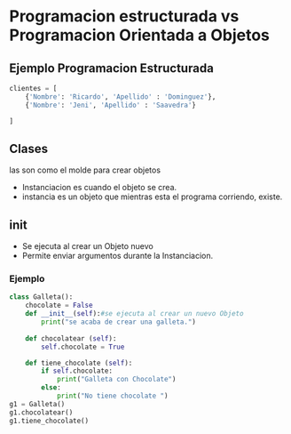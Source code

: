 # Programacion estructurada vs Programacion Orientada a Objetos

## Ejemplo Programacion Estructurada 
```py
clientes = [
    {'Nombre': 'Ricardo', 'Apellido' : 'Dominguez'},
    {'Nombre': 'Jeni', 'Apellido' : 'Saavedra'}

]
```

## Clases
las son como el molde para crear objetos 

* Instanciacion
es cuando el objeto se crea.
* instancia
es un objeto que mientras esta el programa corriendo, existe. 

## __init__
* Se ejecuta al crear un Objeto nuevo
* Permite enviar argumentos durante la Instanciacion. 

### Ejemplo 
```py
class Galleta():
    chocolate = False
    def __init__(self):#se ejecuta al crear un nuevo Objeto
        print("se acaba de crear una galleta.")
    
    def chocolatear (self):
        self.chocolate = True

    def tiene_chocolate (self):
        if self.chocolate:
            print("Galleta con Chocolate")
        else:
            print("No tiene chocolate ")
g1 = Galleta()
g1.chocolatear()
g1.tiene_chocolate()
```